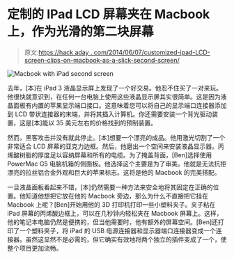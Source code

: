 # 定制的 IPad LCD 屏幕夹在 Macbook 上，作为光滑的第二块屏幕

> 原文:[https://hack aday . com/2014/06/07/customized-ipad-LCD-screen-clips-on-macbook-as-a-slick-second-screen/](https://hackaday.com/2014/06/07/customized-ipad-lcd-screen-clips-onto-macbook-as-a-slick-second-screen/)

![Macbook with iPad second screen](../Images/18c39a4f98a920c244a1bb6c2f0aacaa.png)

去年，[本]在 iPad 3 液晶显示屏上发现了一个好交易。他忍不住买了一对来玩。他很快就意识到，在任何一台电脑上使用这些液晶显示屏其实很简单。这是因为液晶面板有内置的苹果显示端口接口。这意味着您可以将自己的显示端口连接器添加到 LCD 带状连接器的末端，并将其插入计算机。你还需要安装一个背光驱动装置，这是[本]能以 35 美元左右的价格找到的预制装置。

然而，黑客攻击并没有就此停止。[本]想要一个漂亮的成品。他用激光切割了一个非常适合 LCD 屏幕的亚克力边框。然后，他磨出一个空间来安装液晶显示器。丙烯酸树脂的厚度足以容纳屏幕和所有的电缆。为了掩盖背面，[Ben]选择使用 PowerMac G5 电脑机箱的侧面板。他选择这个主要是为了审美。他就是无法抗拒漂亮的拉丝铝合金外观和巨大的苹果标志。这将是他的 Macbook 的完美搭配。

一旦液晶面板看起来不错，[本]仍然需要一种方法来安全地将其固定在正确的位置。他知道他想把它放在他的 Macbook 旁边，那么为什么不直接把它挂在 Macbook 上呢？[Ben]开始用他的 3D 打印机打印一些小塑料夹子。夹子粘在 iPad 屏幕的丙烯酸边框上，可以在几秒钟内轻松夹在 Macbook 屏幕上。这样，他的笔记本电脑仍然是便携的，但当他需要时，他有额外的屏幕空间。[Ben]还打印了一个塑料夹子，将 iPad 的 USB 电源连接器和显示器端口连接器变成一个连接器。虽然这显然不是必需的，但它确实有效地将两个独立的插件变成了一个，使整个项目更加流畅。